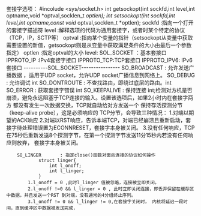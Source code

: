 套接字选项：
    #incolude <sys/socket.h>
    int getsockopt(int sockfd,int level,int optname,void *optval,socklen_t *optlen);
    int setsockopt(int sockfd,int level,int optname,const void* optval,socklen_t *optlen);
        sockfd  :指向一个打开的套接字描述符
        level   :解释选项的代码为通用套接字，或者时某个特定的协议（TCP，IP，SCTP等）
        optval  :指向某个变量的指针（setsockopt从变量中获取需要设置的新值，getsockopt则是从变量中获取满足条件的大小由最后一个参数指定）
        optlen  :指定optval的大小
    level:
        SOL_SOCKET  ：基本套接口
        IPPROTO_IP :IPv4套接字接口
        IPPROTO_TCP:TCP套接口
        IPPROTO_IPV6: IPv6套接口
        ----------SOL_SOCKET----------------
        SO_BROADCAST    : 允许发送广播数据 ，适用于UDP socket，允许UDP socket广播信息到网络上。
        SO_DEBUG        : 允许调试 int
        SO_DONTROUTE    : 不查找路由，即绕过底层的路由。int
        SO_ERROR        : 获取套接字错误 int
        SO_KEEPALIVE    : 保持连接 int;检测对方机是否崩溃，避免永远阻塞于TCP连接的输入。设置该选项后，如果2小时内在套接字两方
                        都没有发生一次数据交换，TCP就自动给对方发送一个 保持存活探测分节（keep-alive probe），这是必须响应的
                        TCP分节，会导致三种情况：
                            1.对端以期望的ACK响应
                            2.对端以RST响应，告诉本端TCP，对端已经崩溃且重新启动，套接字待处理错误置为ECONNRESET，套接字本身被关闭。
                            3.没有任何响应，TCP 在75秒后重新发送8个探测字节，在第一个探测字节发送11分15秒内若没有任何响应则放弃，
                            套接字本身被关闭。

        SO_LINGER       : 指定close()函数对面向连接的协议如何操作
                struct linger{
                    int l_onoff;
                    int l_linger;
                }
            1.l_onoff = 0 ,此时l_linger 值被忽略，连接被立即关闭。
            2.l_onoff !=0 && l_linger = 0 , 此时立即关闭连接，即丢弃保留在缓存区中数据，并且发送一个RST 到对端，没有通常的4分组终止序列。
            3.l_onoff != 0 && l_linger != 0,在套接字关闭时， 内核将延迟一段时间，直到缓冲区中数据被发送完成，
